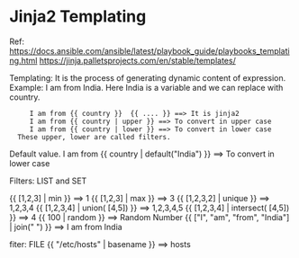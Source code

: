 Jinja2 Templating
=========================
Ref: https://docs.ansible.com/ansible/latest/playbook_guide/playbooks_templating.html
     https://jinja.palletsprojects.com/en/stable/templates/

Templating: It is the process of generating dynamic content of expression.
Example: I am from India. Here India is a variable and we can replace with country.
         
         I am from {{ country }}  {{ .... }} ==> It is jinja2
         I am from {{ country | upper }} ==> To convert in upper case
         I am from {{ country | lower }} ==> To convert in lower case
      These upper, lower are called filters.
Default value.
  I am from {{ country | default("India") }} ==> To convert in lower case

Filters: LIST and SET

  {{ [1,2,3] | min }} ==> 1
  {{ [1,2,3] | max }}  ==> 3
  {{ [1,2,3,2] | unique }}  ==> 1,2,3,4
  {{ [1,2,3,4] | union( [4,5]) }}  ==> 1,2,3,4,5
  {{ [1,2,3,4] | intersect( [4,5]) }} ==> 4
  {{ 100 | random }}  ==> Random Number
  {{ ["I", "am", "from", "India"] | join(" ") }} ==> I am from India

fiter: FILE
{{ "/etc/hosts" | basename }} ==> hosts
  


